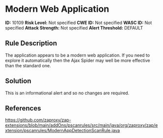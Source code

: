 
# Modern Web Application

**ID:** 10109
**Risk Level:** Not specified
**CWE ID:** Not specified
**WASC ID:** Not specified
**Attack Strength:** Not specified
**Alert Threshold:** DEFAULT

## Rule Description
The application appears to be a modern web application. If you need to explore it automatically then the Ajax Spider may well be more effective than the standard one.

## Solution
This is an informational alert and so no changes are required.

## References
https://github.com/zaproxy/zap-extensions/blob/main/addOns/pscanrules/src/main/java/org/zaproxy/zap/extension/pscanrules/ModernAppDetectionScanRule.java

